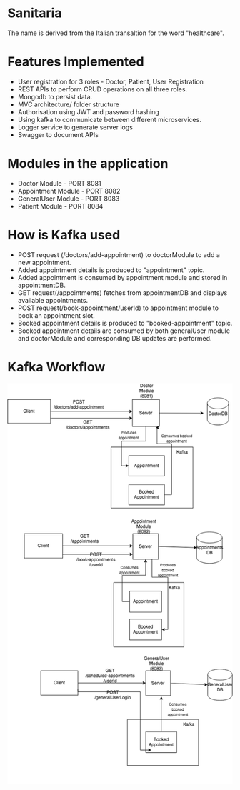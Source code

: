 <h1>Sanitaria</h1>
<p>The name is derived from the Italian transaltion for the word "healthcare".</p>

<h1> Features Implemented </h1>
<ul>
<li>User registration for 3 roles - Doctor, Patient, User Registration</li>
<li>REST APIs to perform CRUD operations on all three roles.</li>
<li>Mongodb to persist data.</li>
<li>MVC architecture/ folder structure</li>
<li>Authorisation using JWT and password hashing</li>
<li>Using kafka to communicate between different microservices.</li>
<li>Logger service to generate server logs</li>
<li>Swagger to document APIs</li>
</ul>


<h1> Modules in the application </h1>
<ul>
<li>Doctor Module - PORT 8081</li>
<li>Appointment Module - PORT 8082</li>
<li>GeneralUser Module - PORT 8083</li>
<li>Patient Module - PORT 8084</li>
</ul>


<h1> How is Kafka used</h1>
<ul>
<li>POST request (/doctors/add-appointment) to doctorModule to add a new appointment.</li>
<li>Added appointment details is produced to "appointment" topic.</li>
<li>Added appointment is consumed by appointment module and stored in appointmentDB.</li>
<li>GET request(/appointments) fetches from appointmentDB and displays available appointments.</li>
<li>POST request(/book-appointment/userId) to appointment module to book an appointment slot.</li>
<li>Booked appointment details is produced to "booked-appointment" topic.</li>
<li>Booked appointment details are consumed by both generalUser module and doctorModule and corresponding DB updates are performed.</li>
</ul>

<h1>Kafka Workflow</h1>
<p><img src="../sanitaria-microservices/docs/Sanitaria-Microservices.drawio.png" alt="Kafka Architecture"></p>
